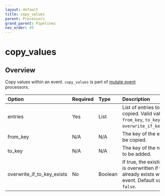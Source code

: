 ```yaml
---
layout: default
title: copy_values
parent: Processors
grand_parent: Pipelines
nav_order: 45
---
```


# copy_values

## Overview

Copy values within an event. `copy_values`  is part of [mutate event](https://github.com/opensearch-project/data-prepper/tree/main/data-prepper-plugins/mutate-event-processors#mutate-event-processors) processors.

Option | Required | Type | Description
:--- | :--- | :--- | :---
entries | Yes | List | List of entries to be copied. Valid values are `from_key`, `to_key`, and `overwrite_if_key_exists`.
from_key | N/A | N/A | The key of the entry to be copied.
to_key | N/A | N/A | The key of the new entry to be added.
overwrite_if_to_key_exists | No | Boolean | If true, the existing value is overwritten if the key already exists within the event. Default value is `false`.

<!---## Configuration

Content will be added to this section.

## Metrics

Content will be added to this section.--->